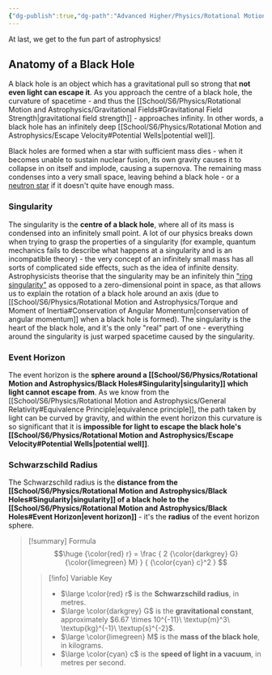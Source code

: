 ```yaml
---
{"dg-publish":true,"dg-path":"Advanced Higher/Physics/Rotational Motion and Astrophysics/Black Holes.md","dg-permalink":"physics/black-holes","permalink":"/physics/black-holes/"}
---
```


At last, we get to the fun part of astrophysics!

## Anatomy of a Black Hole
A black hole is an object which has a gravitational pull so strong that **not even light can escape it**. As you approach the centre of a black hole, the curvature of spacetime - and thus the [[School/S6/Physics/Rotational Motion and Astrophysics/Gravitational Fields#Gravitational Field Strength\|gravitational field strength]] - approaches infinity. In other words, a black hole has an infinitely deep [[School/S6/Physics/Rotational Motion and Astrophysics/Escape Velocity#Potential Wells\|potential well]].

Black holes are formed when a star with sufficient mass dies - when it becomes unable to sustain nuclear fusion, its own gravity causes it to collapse in on itself and implode, causing a supernova. The remaining mass condenses into a very small space, leaving behind a black hole - or a [neutron star](https://simple.wikipedia.org/wiki/Neutron_star) if it doesn't quite have enough mass.

### Singularity
The singularity is the **centre of a black hole**, where all of its mass is condensed into an infinitely small point. A lot of our physics breaks down when trying to grasp the properties of a singularity (for example, quantum mechanics fails to describe what happens at a singularity and is an incompatible theory) - the very concept of an infinitely small mass has all sorts of complicated side effects, such as the idea of infinite density. Astrophysicists theorise that the singularity may be an infinitely thin ["ring singularity"](https://en.wikipedia.org/wiki/Ring_singularity) as opposed to a zero-dimensional point in space, as that allows us to explain the rotation of a black hole around an axis (due to [[School/S6/Physics/Rotational Motion and Astrophysics/Torque and Moment of Inertia#Conservation of Angular Momentum\|conservation of angular momentum]] when a black hole is formed). The singularity is the heart of the black hole, and it's the only "real" part of one - everything around the singularity is just warped spacetime caused by the singularity.

### Event Horizon
The event horizon is the **sphere around a [[School/S6/Physics/Rotational Motion and Astrophysics/Black Holes#Singularity\|singularity]] which light cannot escape from**. As we know from the [[School/S6/Physics/Rotational Motion and Astrophysics/General Relativity#Equivalence Principle\|equivalence principle]], the path taken by light can be curved by gravity, and within the event horizon this curvature is so significant that it is **impossible for light to escape the black hole's [[School/S6/Physics/Rotational Motion and Astrophysics/Escape Velocity#Potential Wells\|potential well]]**.

### Schwarzschild Radius
The Schwarzschild radius is the **distance from the [[School/S6/Physics/Rotational Motion and Astrophysics/Black Holes#Singularity\|singularity]] of a black hole to the [[School/S6/Physics/Rotational Motion and Astrophysics/Black Holes#Event Horizon\|event horizon]]** - it's the **radius** of the event horizon sphere.

> [!summary] Formula
> $$\huge
> {\color{red} r} = \frac {
> 	2 {\color{darkgrey} G} {\color{limegreen} M}
> } {
> 	{\color{cyan} c}^2
> }
> $$
> 
> > [!info] Variable Key
> > - $\large \color{red} r$ is the **Schwarzschild radius**, in metres.
> > - $\large \color{darkgrey} G$ is the **gravitational constant**, approximately $6.67 \times 10^{-11}\ \textup{m}^3\ \textup{kg}^{-1}\ \textup{s}^{-2}$.
> > - $\large \color{limegreen} M$ is the **mass of the black hole**, in kilograms.
> > - $\large \color{cyan} c$ is the **speed of light in a vacuum**, in metres per second.
